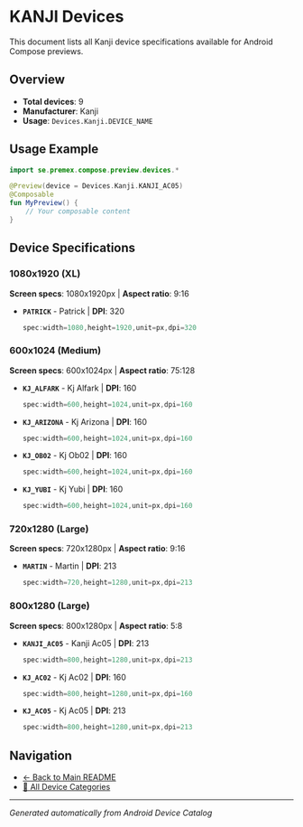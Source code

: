 # KANJI Devices

This document lists all Kanji device specifications available for Android Compose previews.

## Overview

- **Total devices**: 9
- **Manufacturer**: Kanji
- **Usage**: `Devices.Kanji.DEVICE_NAME`

## Usage Example

```kotlin
import se.premex.compose.preview.devices.*

@Preview(device = Devices.Kanji.KANJI_AC05)
@Composable
fun MyPreview() {
    // Your composable content
}
```

## Device Specifications

### 1080x1920 (XL)

**Screen specs**: 1080x1920px | **Aspect ratio**: 9:16

- **`PATRICK`** - Patrick | **DPI**: 320
  ```kotlin
  spec:width=1080,height=1920,unit=px,dpi=320
  ```

### 600x1024 (Medium)

**Screen specs**: 600x1024px | **Aspect ratio**: 75:128

- **`KJ_ALFARK`** - Kj Alfark | **DPI**: 160
  ```kotlin
  spec:width=600,height=1024,unit=px,dpi=160
  ```

- **`KJ_ARIZONA`** - Kj Arizona | **DPI**: 160
  ```kotlin
  spec:width=600,height=1024,unit=px,dpi=160
  ```

- **`KJ_OB02`** - Kj Ob02 | **DPI**: 160
  ```kotlin
  spec:width=600,height=1024,unit=px,dpi=160
  ```

- **`KJ_YUBI`** - Kj Yubi | **DPI**: 160
  ```kotlin
  spec:width=600,height=1024,unit=px,dpi=160
  ```

### 720x1280 (Large)

**Screen specs**: 720x1280px | **Aspect ratio**: 9:16

- **`MARTIN`** - Martin | **DPI**: 213
  ```kotlin
  spec:width=720,height=1280,unit=px,dpi=213
  ```

### 800x1280 (Large)

**Screen specs**: 800x1280px | **Aspect ratio**: 5:8

- **`KANJI_AC05`** - Kanji Ac05 | **DPI**: 213
  ```kotlin
  spec:width=800,height=1280,unit=px,dpi=213
  ```

- **`KJ_AC02`** - Kj Ac02 | **DPI**: 160
  ```kotlin
  spec:width=800,height=1280,unit=px,dpi=160
  ```

- **`KJ_AC05`** - Kj Ac05 | **DPI**: 213
  ```kotlin
  spec:width=800,height=1280,unit=px,dpi=213
  ```

## Navigation

- [← Back to Main README](../../README.md)
- [📱 All Device Categories](../README.md)

---
*Generated automatically from Android Device Catalog*
